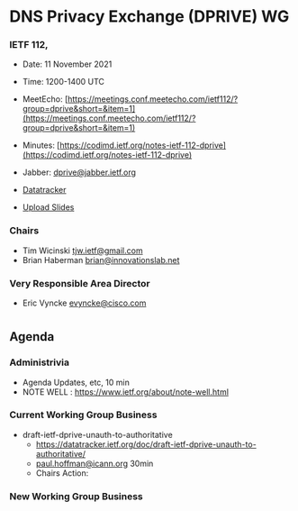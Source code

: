 
# DNS Privacy Exchange (DPRIVE) WG
### IETF 112, 

* Date: 11 November 2021
* Time: 1200-1400 UTC
* MeetEcho: [https://meetings.conf.meetecho.com/ietf112/?group=dprive&short=&item=1](https://meetings.conf.meetecho.com/ietf112/?group=dprive&short=&item=1)
* Minutes: [https://codimd.ietf.org/notes-ietf-112-dprive](https://codimd.ietf.org/notes-ietf-112-dprive)

* Jabber: [dprive@jabber.ietf.org](dprive@jabber.ietf.org)

* [Datatracker](https://datatracker.ietf.org/wg/dprive/documents/)

* [Upload Slides](https://datatracker.ietf.org/meeting/112/session/dprive)

### Chairs
* Tim Wicinski [tjw.ietf@gmail.com](tjw.ietf@gmail.com)
* Brian Haberman [brian@innovationslab.net](brian@innovationslab.net)

### Very Responsible Area Director
* Eric Vyncke [evyncke@cisco.com](evyncke@cisco.com)

#
## Agenda

### Administrivia

* Agenda Updates, etc,  10 min
* NOTE WELL : https://www.ietf.org/about/note-well.html

### Current Working Group Business

*   draft-ietf-dprive-unauth-to-authoritative
    - https://datatracker.ietf.org/doc/draft-ietf-dprive-unauth-to-authoritative/
    - paul.hoffman@icann.org 30min
    - Chairs Action:

### New Working Group Business

